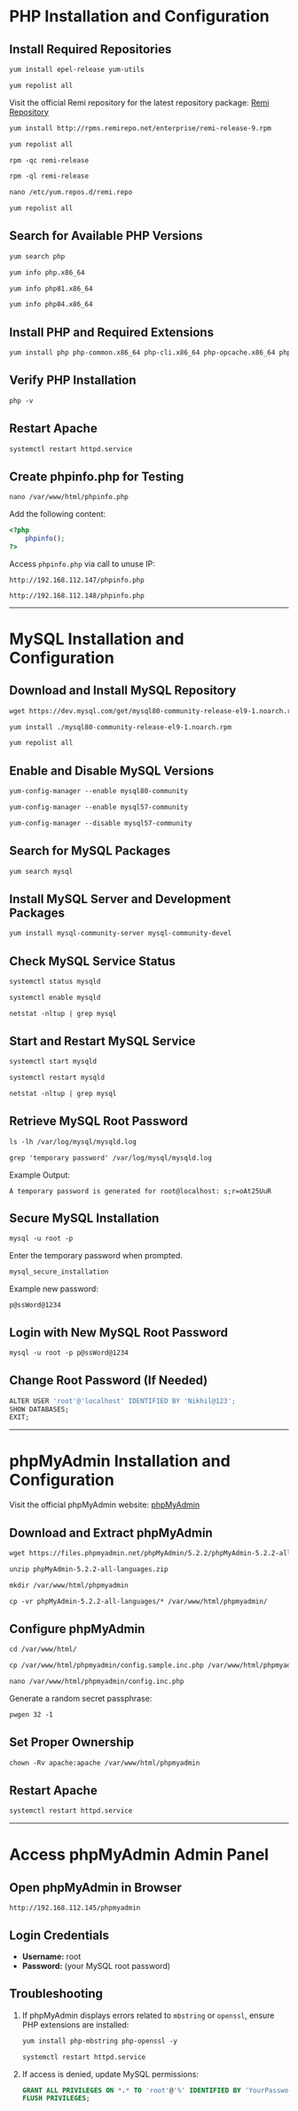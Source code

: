 # PHP Installation and Configuration

## Install Required Repositories
```apache
yum install epel-release yum-utils
```
```apache
yum repolist all
```
Visit the official Remi repository for the latest repository package:
[Remi Repository](https://rpms.remirepo.net/)

```apache
yum install http://rpms.remirepo.net/enterprise/remi-release-9.rpm
```
```apache
yum repolist all
```
```apache
rpm -qc remi-release
```
```apache
rpm -ql remi-release
```
```apache
nano /etc/yum.repos.d/remi.repo
```
```apache
yum repolist all
```

## Search for Available PHP Versions
```apache
yum search php
```
```apache
yum info php.x86_64
```
```apache
yum info php81.x86_64
```
```apache
yum info php84.x86_64
```

## Install PHP and Required Extensions
```apache
yum install php php-common.x86_64 php-cli.x86_64 php-opcache.x86_64 php-gd.x86_64 php-curl php-mysqlnd.x86_64 php-xml.x86_64 php-mbstring.x86_64 php-pear php-mbstring php-pecl-http php-session
```

## Verify PHP Installation
```apache
php -v
```

## Restart Apache
```apache
systemctl restart httpd.service
```

## Create phpinfo.php for Testing
```apache
nano /var/www/html/phpinfo.php
```
Add the following content:
```php
<?php
    phpinfo();
?>
```
Access `phpinfo.php` via call to unuse IP:
```
http://192.168.112.147/phpinfo.php
```
```
http://192.168.112.148/phpinfo.php
```
---


# MySQL Installation and Configuration

## Download and Install MySQL Repository
```apache
wget https://dev.mysql.com/get/mysql80-community-release-el9-1.noarch.rpm
```
```apache
yum install ./mysql80-community-release-el9-1.noarch.rpm
```
```apache
yum repolist all
```

## Enable and Disable MySQL Versions
```apache
yum-config-manager --enable mysql80-community
```
```apache
yum-config-manager --enable mysql57-community
```
```apache
yum-config-manager --disable mysql57-community
```

## Search for MySQL Packages
```apache
yum search mysql
```

## Install MySQL Server and Development Packages
```apache
yum install mysql-community-server mysql-community-devel
```

## Check MySQL Service Status
```apache
systemctl status mysqld
```
```apache
systemctl enable mysqld
```
```apache
netstat -nltup | grep mysql
```

## Start and Restart MySQL Service
```apache
systemctl start mysqld
```
```apache
systemctl restart mysqld
```
```apache
netstat -nltup | grep mysql
```

## Retrieve MySQL Root Password
```apache
ls -lh /var/log/mysql/mysqld.log
```
```apache
grep 'temporary password' /var/log/mysql/mysqld.log
```
Example Output:
```
A temporary password is generated for root@localhost: s;r=oAt25UuR
```

## Secure MySQL Installation
```apache
mysql -u root -p
```
Enter the temporary password when prompted.
```apache
mysql_secure_installation
```
Example new password:
```
p@ssWord@1234
```

## Login with New MySQL Root Password
```apache
mysql -u root -p p@ssWord@1234
```

## Change Root Password (If Needed)
```apache
ALTER USER 'root'@'localhost' IDENTIFIED BY 'Nikhil@123';
SHOW DATABASES;
EXIT;
```
---

# phpMyAdmin Installation and Configuration

Visit the official phpMyAdmin website:
[phpMyAdmin](https://www.phpmyadmin.net/)

## Download and Extract phpMyAdmin
```apache
wget https://files.phpmyadmin.net/phpMyAdmin/5.2.2/phpMyAdmin-5.2.2-all-languages.zip
```
```apache
unzip phpMyAdmin-5.2.2-all-languages.zip
```
```apache
mkdir /var/www/html/phpmyadmin
```
```apache
cp -vr phpMyAdmin-5.2.2-all-languages/* /var/www/html/phpmyadmin/
```

## Configure phpMyAdmin
```apache
cd /var/www/html/
```
```apache
cp /var/www/html/phpmyadmin/config.sample.inc.php /var/www/html/phpmyadmin/config.inc.php
```
```apache
nano /var/www/html/phpmyadmin/config.inc.php
```
Generate a random secret passphrase:
```apache
pwgen 32 -1
```

## Set Proper Ownership
```apache
chown -Rv apache:apache /var/www/html/phpmyadmin
```

## Restart Apache
```apache
systemctl restart httpd.service
```

---

# Access phpMyAdmin Admin Panel

## Open phpMyAdmin in Browser
```
http://192.168.112.145/phpmyadmin
```

## Login Credentials
- **Username:** root
- **Password:** (your MySQL root password)

## Troubleshooting
1. If phpMyAdmin displays errors related to `mbstring` or `openssl`, ensure PHP extensions are installed:
   ```apache
   yum install php-mbstring php-openssl -y
   ```
   ```apache
   systemctl restart httpd.service
   ```
2. If access is denied, update MySQL permissions:
   ```sql
   GRANT ALL PRIVILEGES ON *.* TO 'root'@'%' IDENTIFIED BY 'YourPassword' WITH GRANT OPTION;
   FLUSH PRIVILEGES;
   ```

